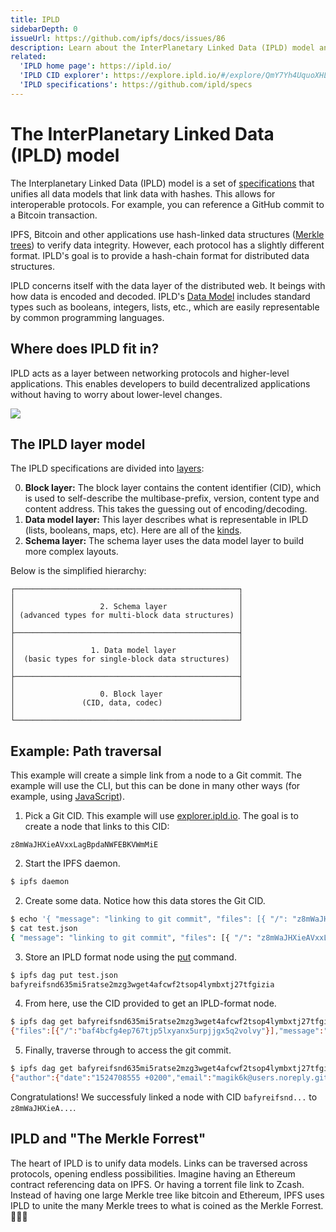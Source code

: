 ```yaml
---
title: IPLD
sidebarDepth: 0
issueUrl: https://github.com/ipfs/docs/issues/86
description: Learn about the InterPlanetary Linked Data (IPLD) model and how it forms an important ingredient in IPFS.
related:
  'IPLD home page': https://ipld.io/
  'IPLD CID explorer': https://explore.ipld.io/#/explore/QmY7Yh4UquoXHLPFo2XbhXkhBvFoPwmQUSa92pxnxjQuPU
  'IPLD specifications': https://github.com/ipld/specs
---
```


# The InterPlanetary Linked Data (IPLD) model

The Interplanetary Linked Data (IPLD) model is a set of [specifications](https://github.com/ipld/specs) that unifies all data models that link data with hashes. This allows for interoperable protocols. For example, you can reference a GitHub commit to a Bitcoin transaction.

IPFS, Bitcoin and other applications use hash-linked data structures ([Merkle trees](https://docs-beta.ipfs.io/concepts/merkle-dag/)) to verify data integrity. However, each protocol has a slightly different format. IPLD's goal is to provide a hash-chain format for distributed data structures.

IPLD concerns itself with the data layer of the distributed web. It beings with how data is encoded and decoded. IPLD's [Data Model](https://github.com/ipld/specs) includes standard types such as booleans, integers, lists, etc., which are easily representable by common programming languages.

## Where does IPLD fit in?

IPLD acts as a layer between networking protocols and higher-level applications. This enables developers to build decentralized applications without having to worry about lower-level changes.

![](https://gateway.ipfs.io/ipfs/QmXgrfpCcSFfXnXqSz6G3V9E21pTZdBmVdsBQCkr86kHXP)

## The IPLD layer model

The IPLD specifications are divided into [layers](https://github.com/ipld/specs#ipld-layer-model):

0. **Block layer:** The block layer contains the content identifier (CID), which is used to self-describe the multibase-prefix, version, content type and content address. This takes the guessing out of encoding/decoding.
1. **Data model layer:** This layer describes what is representable in IPLD (lists, booleans, maps, etc). Here are all of the [kinds](https://github.com/ipld/specs/blob/master/data-model-layer/data-model.md#kinds).
2. **Schema layer:** The schema layer uses the data model layer to build more complex layouts.

Below is the simplified hierarchy:

```
┌──────────────────────────────────────────────────┐
│                                                  │
│                   2. Schema layer                │
│ (advanced types for multi-block data structures) │
│                                                  │
├──────────────────────────────────────────────────┤
│                                                  │
│                 1. Data model layer              │
│  (basic types for single-block data structures)  │
│                                                  │
├──────────────────────────────────────────────────┤
│                                                  │
│                   0. Block layer                 │
│               (CID, data, codec)                 │
│                                                  │
└──────────────────────────────────────────────────┘
```

## Example: Path traversal

This example will create a simple link from a node to a Git commit. The example will use the CLI, but this can be done in many other ways (for example, using [JavaScript](https://github.com/ipfs/js-ipfs-http-client)).

1. Pick a Git CID. This example will use [explorer.ipld.io](https://explore.ipld.io/#/explore/z8mWaJHXieAVxxLagBpdaNWFEBKVWmMiE). The goal is to create a node that links to this CID:

```
z8mWaJHXieAVxxLagBpdaNWFEBKVWmMiE
```

2. Start the IPFS daemon.

```bash
$ ipfs daemon
```

2. Create some data. Notice how this data stores the Git CID.

```bash
$ echo '{ "message": "linking to git commit", "files": [{ "/": "z8mWaJHXieAVxxLagBpdaNWFEBKVWmMiE" }] }' > test.json
$ cat test.json
{ "message": "linking to git commit", "files": [{ "/": "z8mWaJHXieAVxxLagBpdaNWFEBKVWmMiE" }] }}
```

3. Store an IPLD format node using the [put](https://docs.ipfs.io/reference/api/cli/#ipfs-dag-put) command.

```bash
$ ipfs dag put test.json
bafyreifsnd635mi5ratse2mzg3wget4afcwf2tsop4lymbxtj27tfgizia
```

4. From here, use the CID provided to get an IPLD-format node.

```bash
$ ipfs dag get bafyreifsnd635mi5ratse2mzg3wget4afcwf2tsop4lymbxtj27tfgizia
{"files":[{"/":"baf4bcfg4ep767tjp5lxyanx5urpjjgx5q2volvy"}],"message":"linking to git commit"}
```

5. Finally, traverse through to access the git commit.

```bash
$ ipfs dag get bafyreifsnd635mi5ratse2mzg3wget4afcwf2tsop4lymbxtj27tfgizia/files/0/
{"author":{"date":"1524708555 +0200","email":"magik6k@users.noreply.github.com","name":"Łukasz Magiera"},"committer":{"date":"1524708555 +0200","email":"noreply@github.com","name":"GitHub"},"message":"Merge pull request #31 from ipfs-shipyard/feat/zip-button\n\nDownload Zip button","other":[" "],"parents":[{"/":"baf4bcfcjvhadrgzmwjflz25kyyc3tolmqaobvfy"},{"/":"baf4bcfcfa2xemiceossebsosuxsi77m5ztatwci"}],"signature":{"Text":" \n wsBcBAABCAAQBQJa4TTLCRBK7hj4Ov3rIwAAdHIIAFIOYsbNvoXO+N7d1pnhR6Ue\n qE2qLrldXeGI+04k3i0rmL8/YAi3zavCA1F1VfjSxX8nYsdYWmjljURiDL07y+5K\n RDxsdHPvf8GUN04rO3mVbCISAme3okGMdrn+hfEdZVdwGdUFva0vtegMWDvnADnY\n si6kURUTONywkNLLHsUD6kPUk2YEZuruaSWblGQwS1ejGzfPo7n4z/ScotC/XxFP\n SCj93XLLlh6HBhh4huJgr2HA/13Tg4XLW5+DnE1mIs3FA0cCQ2WGZCbXEugX/+xv\n u0UWyVv7o8xWt0SJeAFpOLDy7MhCpETJsQ0sFe6Mte6plzsa4vM8/Rq+nI5TzoU=\n =RYjo\n"},"tree":{"/":"baf4bcfcqex3wt5ajfg3lynpufxpiivqt5nxlmxy"}}"
```

Congratulations! We successfuly linked a node with CID `bafyreifsnd...` to `z8mWaJHXieA...`.

## IPLD and "The Merkle Forrest"

The heart of IPLD is to unify data models. Links can be traversed across protocols, opening endless possibilities. Imagine having an Ethereum contract referencing data on IPFS. Or having a torrent file link to Zcash. Instead of having one large Merkle tree like bitcoin and Ethereum, IPFS uses IPLD to unite the many Merkle trees to what is coined as the Merkle Forrest. 🌳🌲🌴
